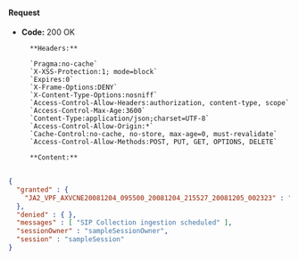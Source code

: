 #### Request

* **Code:** 200 OK

        **Headers:**

        `Pragma:no-cache`
        `X-XSS-Protection:1; mode=block`
        `Expires:0`
        `X-Frame-Options:DENY`
        `X-Content-Type-Options:nosniff`
        `Access-Control-Allow-Headers:authorization, content-type, scope`
        `Access-Control-Max-Age:3600`
        `Content-Type:application/json;charset=UTF-8`
        `Access-Control-Allow-Origin:*`
        `Cache-Control:no-cache, no-store, max-age=0, must-revalidate`
        `Access-Control-Allow-Methods:POST, PUT, GET, OPTIONS, DELETE`

        **Content:**

```json
    
{
  "granted" : {
    "JA2_VPF_AXVCNE20081204_095500_20081204_215527_20081205_002323" : "87137c8f-04ec-4cc2-b7be-8ac3e8bee619"
  },
  "denied" : { },
  "messages" : [ "SIP Collection ingestion scheduled" ],
  "sessionOwner" : "sampleSessionOwner",
  "session" : "sampleSession"
}
```
